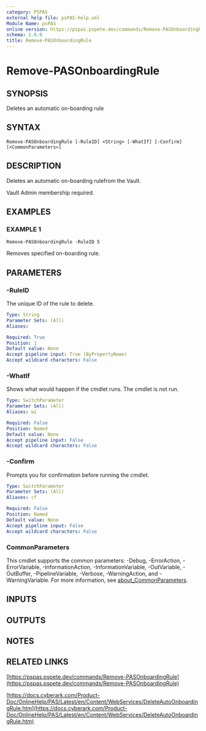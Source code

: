 ```yaml
---
category: PSPAS
external help file: psPAS-help.xml
Module Name: psPAS
online version: https://pspas.pspete.dev/commands/Remove-PASOnboardingRule
schema: 2.0.0
title: Remove-PASOnboardingRule
---
```


# Remove-PASOnboardingRule

## SYNOPSIS
Deletes an automatic on-boarding rule

## SYNTAX

```
Remove-PASOnboardingRule [-RuleID] <String> [-WhatIf] [-Confirm] [<CommonParameters>]
```

## DESCRIPTION
Deletes an automatic on-boarding rulefrom the Vault.

Vault Admin membership required.

## EXAMPLES

### EXAMPLE 1
```
Remove-PASOnboardingRule -RuleID 5
```

Removes specified on-boarding rule.

## PARAMETERS

### -RuleID
The unique ID of the rule to delete.

```yaml
Type: String
Parameter Sets: (All)
Aliases:

Required: True
Position: 1
Default value: None
Accept pipeline input: True (ByPropertyName)
Accept wildcard characters: False
```

### -WhatIf
Shows what would happen if the cmdlet runs.
The cmdlet is not run.

```yaml
Type: SwitchParameter
Parameter Sets: (All)
Aliases: wi

Required: False
Position: Named
Default value: None
Accept pipeline input: False
Accept wildcard characters: False
```

### -Confirm
Prompts you for confirmation before running the cmdlet.

```yaml
Type: SwitchParameter
Parameter Sets: (All)
Aliases: cf

Required: False
Position: Named
Default value: None
Accept pipeline input: False
Accept wildcard characters: False
```

### CommonParameters
This cmdlet supports the common parameters: -Debug, -ErrorAction, -ErrorVariable, -InformationAction, -InformationVariable, -OutVariable, -OutBuffer, -PipelineVariable, -Verbose, -WarningAction, and -WarningVariable. For more information, see [about_CommonParameters](http://go.microsoft.com/fwlink/?LinkID=113216).

## INPUTS

## OUTPUTS

## NOTES

## RELATED LINKS

[https://pspas.pspete.dev/commands/Remove-PASOnboardingRule](https://pspas.pspete.dev/commands/Remove-PASOnboardingRule)

[https://docs.cyberark.com/Product-Doc/OnlineHelp/PAS/Latest/en/Content/WebServices/DeleteAutoOnboardingRule.htm](https://docs.cyberark.com/Product-Doc/OnlineHelp/PAS/Latest/en/Content/WebServices/DeleteAutoOnboardingRule.htm)
